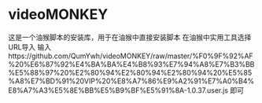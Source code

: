# videoMONKEY
这是一个油猴脚本的安装库，用于在油猴中直接安装脚本
在油猴中实用工具选择URL导入
输入https://github.com/QumYwh/videoMONKEY/raw/master/%F0%9F%92%AF%20%E6%87%92%E4%BA%BA%E4%B8%93%E7%94%A8%E7%B3%BB%E5%88%97%20%E2%80%94%E2%80%94%E2%80%94%20%E5%85%A8%E7%BD%91%20VIP%20%E8%A7%86%E9%A2%91%E7%A0%B4%E8%A7%A3%E5%8E%BB%E5%B9%BF%E5%91%8A-1.0.37.user.js
即可
